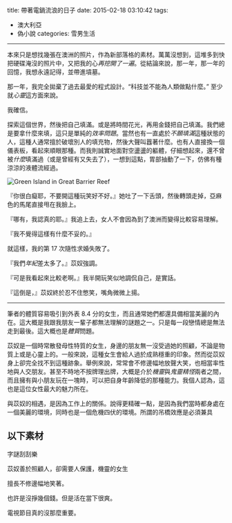 title: 帶著電鍋流浪的日子
date: 2015-02-18 03:10:42
tags: 
- 澳大利亞
- 偽小說
categories: 雪男生活

---

本來只是想找幾張在澳洲的照片，作為新部落格的素材。萬萬沒想到，這堆多到快把硬碟淹沒的照片中，又把我的心*再挖開了一遍*。從結論來說，那一年，那一年的回憶，我想永遠記得，並帶進墳墓。

那一年，我完全拋棄了過去最愛的程式設計。“科技並不能為人類做點什麼。” 至少就*心靈*這方面來說。

我確信。

<!-- more -->

探索這個世界，然後把自己填滿。或是將時間花光，再用金錢把自己填滿。我們總是要拿什麼來填，這只是單純的*效率問題*。當然也有一直處於*不願填滿*這種狀態的人，這種人通常擅於破壞別人的填充物，然後大聲叫囂著什麼。也有人直接換一個儀表板，看起來順眼那種。而我則誠實地面對空盪盪的軀體，仔細想起來，還不曾被*什麼*填滿過（或是曾經有又失去了），一想到這點，胃部抽動了一下，仿佛有種涼涼的液體流經過。

![Green Island in Great Barrier Reef](/images/au/green_island.jpg)

『你很白癡耶，不要開這種玩笑好不好。』她吐了一下舌頭，然後轉頭走掉，亞麻色的馬尾直接甩在我臉上。

『哪有，我認真的耶。』我追上去，女人不會因為到了澳洲而變得比較容易理解。

『我不覺得這樣有什麼不妥的。』

就這樣，我的第 17 次隨性求婚失敗了。

『我們*年紀*差太多了。』苡奴強調。

『可是我看起來比較老啊。』我半開玩笑似地調侃自己，是實話。

『這倒是，』苡奴終於忍不住憋笑，嘴角微微上揚。

---

筆者的體質容易吸引到外表 8.4 分的女生，而且通常她們都還具備相當美麗的內在。這大概是我跟我朋友一輩子都無法理解的謎題之一。只是每一段戀情總是無法走到最後。這大概也是*體質*問題。

苡奴是一個時常散發母性特質的女生，身邊的朋友無一沒受過她的照顧，不論是物質上或是心靈上的。一般來說，這種女生會給人過於成熟穩重的印象。然而從苡奴身上卻完全找不到這種跡象。舉例來說，常常會不修邊幅地放聲大笑，也相當率性地與人交朋友。甚至不時地不按牌理出牌，大概是介於*機靈*與*鬼靈精怪*兩者之間，而且擁有與小朋友玩在一塊時，可以把自身年齡降低的那種能力。我個人認為，這也是這位女性最大的魅力所在。

與苡奴的相遇，是因為工作上的關係。說得更精確一點，是因為我們當時都身處在一個美麗的環境，同時也是一個危機四伏的環境。所謂的吊橋效應是必須兼具


以下素材
-----------

字謎刮刮樂


苡奴善於照顧人，卻需要人保護，機靈的女生

擅長不修邊幅地笑著。

也許是沒掙幾個錢。但是活在當下很爽。

電視節目真的沒那麼重要。